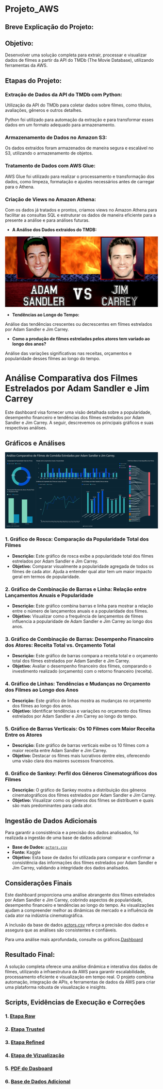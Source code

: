 # Projeto_AWS

## Breve Explicação do Projeto:

## Objetivo: 

Desenvolver uma solução completa para extrair, processar e visualizar dados de filmes a partir da API do TMDb (The Movie Database), utilizando ferramentas da AWS.

## Etapas do Projeto:

### Extração de Dados da API do TMDb com Python:

Utilização da API do TMDb para coletar dados sobre filmes, como títulos, avaliações, gêneros e outros detalhes.

Python foi utilizado para automação da extração e para transformar esses dados em um formato adequado para armazenamento.

### Armazenamento de Dados no Amazon S3: 

Os dados extraídos foram armazenados de maneira segura e escalável no S3, utilizando o armazenamento de objetos.

### Tratamento de Dados com AWS Glue:

AWS Glue foi utilizado para realizar o processamento e transformação dos dados, como limpeza, formatação e ajustes necessários antes de carregar para o Athena.

### Criação de Views no Amazon Athena:

Com os dados já tratados e prontos, criamos views no Amazon Athena para facilitar as consultas SQL e estruturar os dados de maneira eficiente para a presente a análise e para análises futuras.


- **A Análise dos Dados extraidos do TMDB:**

![Atores](Projeto_AWS/ETL_dos_Dados/Etapa_Vizualizacao/Artistas.png)

- **Tendências ao Longo do Tempo:**

Análise das tendências crescentes ou decrescentes em filmes estrelados por Adam Sandler e Jim Carrey.

- **Como a produção de filmes estrelados pelos atores tem variado ao longo dos anos?**

Análise das variações significativas nas receitas, orçamentos e popularidade desses filmes ao longo do tempo.


# Análise Comparativa dos Filmes Estrelados por Adam Sandler e Jim Carrey

Este dashboard visa fornecer uma visão detalhada sobre a popularidade, desempenho financeiro e tendências dos filmes estrelados por Adam Sandler e Jim Carrey. A seguir, descrevemos os principais gráficos e suas respectivas análises.

## Gráficos e Análises


![Dashboard](Projeto_AWS/ETL_dos_Dados/Etapa_Vizualizacao/Analise_Comparativa.png)



### 1. Gráfico de Rosca: Comparação da Popularidade Total dos Filmes

- **Descrição:** Este gráfico de rosca exibe a popularidade total dos filmes estrelados por Adam Sandler e Jim Carrey.
- **Objetivo:** Comparar visualmente a popularidade agregada de todos os filmes de cada ator. Ajuda a entender qual ator tem um maior impacto geral em termos de popularidade.



### 2. Gráfico de Combinação de Barras e Linha: Relação entre Lançamentos Anuais e Popularidade

- **Descrição:** Este gráfico combina barras e linha para mostrar a relação entre o número de lançamentos anuais e a popularidade dos filmes.
- **Objetivo:** Visualizar como a frequência de lançamentos de filmes influencia a popularidade de Adam Sandler e Jim Carrey ao longo dos anos.



### 3. Gráfico de Combinação de Barras: Desempenho Financeiro dos Atores: Receita Total vs. Orçamento Total

- **Descrição:** Este gráfico de barras compara a receita total e o orçamento total dos filmes estrelados por Adam Sandler e Jim Carrey.
- **Objetivo:** Avaliar o desempenho financeiro dos filmes, comparando o investimento realizado (orçamento) com o retorno financeiro (receita).



### 4. Gráfico de Linhas: Tendências e Mudanças no Orçamento dos Filmes ao Longo dos Anos

- **Descrição:** Este gráfico de linhas mostra as mudanças no orçamento dos filmes ao longo dos anos.
- **Objetivo:** Identificar tendências e variações no orçamento dos filmes estrelados por Adam Sandler e Jim Carrey ao longo do tempo.



### 5. Gráfico de Barras Verticais: Os 10 Filmes com Maior Receita Entre os Atores

- **Descrição:** Este gráfico de barras verticais exibe os 10 filmes com a maior receita entre Adam Sandler e Jim Carrey.
- **Objetivo:** Destacar os filmes mais lucrativos dentre eles, oferecendo uma visão clara dos maiores sucessos financeiros.



### 6. Gráfico de Sankey: Perfil dos Gêneros Cinematográficos dos Filmes

- **Descrição:** O gráfico de Sankey mostra a distribuição dos gêneros cinematográficos dos filmes estrelados por Adam Sandler e Jim Carrey.
- **Objetivo:** Visualizar como os gêneros dos filmes se distribuem e quais são mais predominantes para cada ator.

## Ingestão de Dados Adicionais

Para garantir a consistência e a precisão dos dados analisados, foi realizada a ingestão de uma base de dados adicional:

- **Base de Dados:** [`actors.csv`](Projeto_AWS/ETL_dos_Dados/Etapa_Vizualizacao/actors.csv)
- **Fonte:** Kaggle
- **Objetivo:** Esta base de dados foi utilizada para comparar e confirmar a consistência das informações dos filmes estrelados por Adam Sandler e Jim Carrey, validando a integridade dos dados analisados.

## Considerações Finais

Este dashboard proporciona uma análise abrangente dos filmes estrelados por Adam Sandler e Jim Carrey, cobrindo aspectos de popularidade, desempenho financeiro e tendências ao longo do tempo. As visualizações ajudam a compreender melhor as dinâmicas de mercado e a influência de cada ator na indústria cinematográfica.

A inclusão da base de dados [actors.csv](Projeto_AWS/ETL_dos_Dados/Etapa_Vizualizacao/actors.csv) reforça a precisão dos dados e assegura que as análises são consistentes e confiáveis.

Para uma análise mais aprofundada, consulte os gráficos.[Dashboard](Projeto_AWS/ETL_dos_Dados/Etapa_Vizualizacao/Analise_Comparativa.png)

## Resultado Final: 

A solução completa oferece uma análise dinâmica e interativa dos dados de filmes, utilizando a infraestrutura da AWS para garantir escalabilidade, processamento eficiente e visualização em tempo real. O projeto combina automação, integração de APIs, e ferramentas de dados da AWS para criar uma plataforma robusta de visualização e insights.

## Scripts, Evidências de Execução e Correções


### 1. [Etapa Raw](Projeto_AWS/ETL_dos_Dados/Etapa_Raw_Extracao_TMDB)
### 2. [Etapa Trusted](Projeto_AWS/ETL_dos_Dados/Etapa_Trusted)
### 3. [Etapa Refined](Projeto_AWS/ETL_dos_Dados/Etapa_Refined)
### 4. [Etapa de Vizualização](Projeto_AWS/ETL_dos_Dados/Etapa_Vizualizacao)
### 5. [PDF do Dasboard](Projeto_AWS/ETL_dos_Dados/Etapa_Vizualizacao/Dashboard_Analise.pdf)
### 6. [Base de Dados Adicional](Projeto_AWS/ETL_dos_Dados/Etapa_Vizualizacao/actors.csv)

